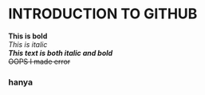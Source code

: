 # INTRODUCTION TO GITHUB
**This is bold**\
*This is italic*\
***This text is both italic and bold***\
~~OOPS I made error~~

### hanya

